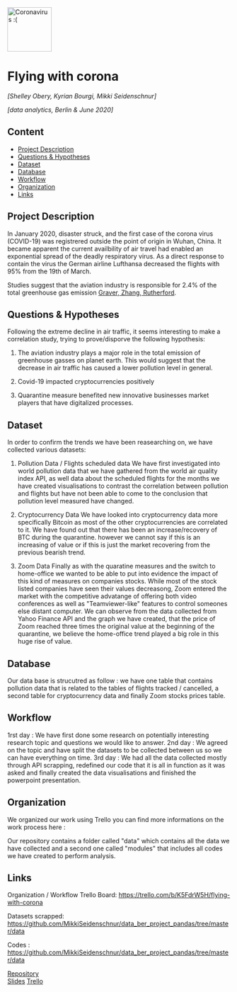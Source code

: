 <img src="https://www.bochum.de/C125830C0042AB74/CurrentBaseLink/W2BMMFEF129BOCMDE/$FILE/corona_3d_slider_ContentHalf.jpg" alt="Coronavirus :(" width="100"/>

# Flying with corona
*[Shelley Obery, Kyrian Bourgi, Mikki Seidenschnur]*

*[data analytics, Berlin & June 2020]*

## Content
- [Project Description](#project-description)
- [Questions & Hypotheses](#questions-hypotheses)
- [Dataset](#dataset)
- [Database](#database)
- [Workflow](#workflow)
- [Organization](#organization)
- [Links](#links)

## Project Description
In January 2020, disaster struck, and the first case of the corona virus (COVID-19) was registrered outside the point of origin in Wuhan, China. It became apparent the current availbility of air travel had enabled an exponential spread of the deadly respiratory virus. As a direct response to contain the virus the German airline Lufthansa decreased the flights with 95% from the 19th of March.

Studies suggest that the aviation industry is responsible for 2.4% of the total greenhouse gas emission [Graver, Zhang, Rutherford](https://theicct.org/sites/default/files/publications/ICCT_CO2-commercl-aviation-2018_20190918.pdf). 

## Questions & Hypotheses
Following the extreme decline in air traffic, it seems interesting to make a correlation study, trying to prove/disporve the following hypothesis:

1. The aviation industry plays a major role in the total emission of greenhouse gasses on planet earth. This would suggest that the decrease in air traffic has caused a lower pollution level in general.

2. Covid-19 impacted cryptocurrencies positively 

3. Quarantine measure benefited new innovative businesses market players that have digitalized processes.



## Dataset
In order to confirm the trends we have been reasearching on, we have collected various datasets: 

1. Pollution Data / Flights scheduled data
We have first investigated into world pollution data that we have gathered from the world air quality index API, as well data about the scheduled flights for the months we have created visualisations to contrast the correlation between pollution and flights but have not been able to come to the conclusion that pollution level measured have changed.


2. Cryptocurrency Data
We have looked into cryptocurrency data more specifically Bitcoin as most of the other cryptocurrencies are correlated to it. We have found out that there has been an increase/recovery of BTC during the quarantine. however we cannot say if this is an increasing of value or if this is just the market recovering from the previous bearish trend.

3. Zoom Data
Finally as with the quaratine measures and the switch to home-office we wanted to be able to put into evidence the impact of this kind of measures on companies stocks. While most of the stock listed companies have seen their values decreasong, Zoom entered the market with the competitive advatange of offering both video conferences as well as "Teamviewer-like" features to control someones else distant computer. We can observe from the data collected from Yahoo Finance API and the graph we have created, that the price of Zoom reached three times the original value at the beginning of the quarantine, we believe the home-office trend played a big role in this huge rise of value.



## Database
Our data base is strucutred as follow : we have one table that contains pollution data that is related to the tables of flights tracked / cancelled, a second table for cryptocurrency data and finally Zoom stocks prices table.

## Workflow
1rst day : We have first done some research on potentially interesting research topic and questions we would like to answer. 
2nd day : We agreed on the topic and have split the datasets to be collected between us so we can have everything on time.
3rd day : We had all the data collected mostly through API scrapping, redefined our code that it is all in function as it was asked and finally created the data visualisations and finished the powerpoint presentation.

## Organization
We organized our work using Trello you can find more informations on the work process here : 

Our repository contains a folder called "data" which contains all the data we have collected and a second one called "modules" that includes all codes we have created to perform analysis. 

## Links
Organization / Workflow Trello Board: https://trello.com/b/K5FdrW5H/flying-with-corona

Datasets scrapped: https://github.com/MikkiSeidenschnur/data_ber_project_pandas/tree/master/data

Codes : https://github.com/MikkiSeidenschnur/data_ber_project_pandas/tree/master/data


[Repository](https://github.com/https://github.com/MikkiSeidenschnur/data_ber_project_pandas)  
[Slides](https://slides.com/)
[Trello](https://trello.com/b/K5FdrW5H/week-3-project)  
